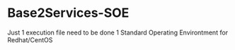 Base2Services-SOE
================

Just 1 execution file need to be done 1 Standard Operating Environtment for Redhat/CentOS
